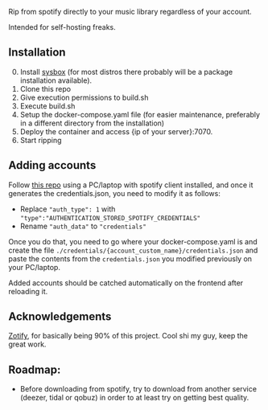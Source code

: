 Rip from spotify directly to your music library regardless of your account.

Intended for self-hosting freaks.

## Installation

0. Install [sysbox](https://github.com/nestybox/sysbox/blob/master/docs/user-guide/install.md) (for most distros there probably will be a package installation available).
1. Clone this repo
2. Give execution permissions to build.sh
3. Execute build.sh
4. Setup the docker-compose.yaml file (for easier maintenance, preferably in a different directory from the installation)
5. Deploy the container and access {ip of your server}:7070.
6. Start ripping

## Adding accounts

Follow [this repo](https://github.com/dspearson/librespot-auth?tab=readme-ov-file) using a PC/laptop with spotify client installed, and once it generates the credentials.json, you need to modify it as follows:

- Replace `"auth_type": 1` with `"type":"AUTHENTICATION_STORED_SPOTIFY_CREDENTIALS"`
- Rename `"auth_data"` to `"credentials"` 

Once you do that, you need to go where your docker-compose.yaml is and create the file `./credentials/{account_custom_name}/credentials.json` and paste the contents from the `credentials.json` you modified previously on your PC/laptop. 

Added accounts should be catched automatically on the frontend after reloading it.

## Acknowledgements

[Zotify](https://github.com/zotify-dev/zotify), for basically being 90% of this project. Cool shi my guy, keep the great work.

## Roadmap:

* Before downloading from spotify, try to download from another service (deezer, tidal or qobuz) in order to at least try on getting best quality.
